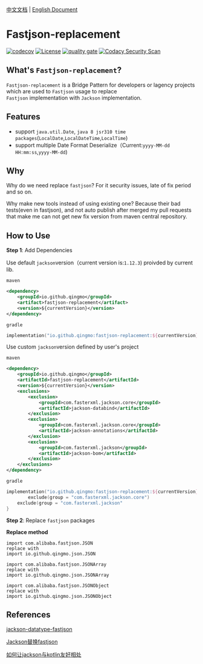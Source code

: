 [中文文档](./README_CN.md) | [English Document](./README.md)

# Fastjson-replacement
[![codecov](https://codecov.io/gh/qingmo/fastjson-replacement/branch/main/graph/badge.svg?token=OZQG1NVXDX)](https://codecov.io/gh/qingmo/fastjson-replacement) [![License](https://img.shields.io/badge/License-MIT-brightgreen)](https://mit-license.org/) [![quality gate](https://sonarcloud.io/api/project_badges/measure?project=qingmo_fastjson-replacement&metric=alert_status)](https://sonarcloud.io/dashboard?id=qingmo_fastjson-replacement) [![Codacy Security Scan](https://github.com/qingmo/fastjson-replacement/actions/workflows/codacy-analysis.yml/badge.svg)](https://github.com/qingmo/fastjson-replacement/actions/workflows/codacy-analysis.yml)

## What's `Fastjson-replacement`?
`Fastjson-replacement` is a Bridge Pattern for developers or lagency projects which are used to `Fastjson` usage to replace  
`Fastjson` implementation with `Jackson` implementation.

## Features
* support `java.util.Date`, `java 8 jsr310 time packages`(`LocalDate`,`LocalDateTime`,`LocalTime`)
* support multiple Date Format Deserialize（Current:`yyyy-MM-dd HH:mm:ss`,`yyyy-MM-dd`)

## Why

Why do we need replace `fastjson`? For it security issues, late of fix period and so on.

Why make new tools instead of using existing one? Because their bad tests(even in fastjson), and not auto publish after merged my pull requests that make me can not get new fix version from maven central repository.

## How to Use

**Step 1**: Add Dependencies

Use default `jackson`version（current version is:`1.12.3`) proivded by current lib.

`maven`

```xml
<dependency>
    <groupId>io.github.qingmo</groupId>
    <artifact>fastjson-replacement</artifact>
    <version>${currentVersion}</version>
</dependency>
```

`gradle`

```kotlin
implementation("io.github.qingmo:fastjson-replacement:${currentVersion}")
```



Use custom `jackson`version defined by user's project

`maven`

```xml
<dependency>
    <groupId>io.github.qingmo</groupId>
    <artifactId>fastjson-replacement</artifactId>
    <version>${currentVersion}</version>
    <exclusions>
        <exclusion>
            <groupId>com.fasterxml.jackson.core</groupId>
            <artifactId>jackson-databind</artifactId>
        </exclusion>
        <exclusion>
            <groupId>com.fasterxml.jackson.core</groupId>
            <artifactId>jackson-annotations</artifactId>
        </exclusion>
        <exclusion>
            <groupId>com.fasterxml.jackson</groupId>
            <artifactId>jackson-bom</artifactId>
        </exclusion>
    </exclusions>
</dependency>
```

`gradle`

```kotlin
implementation("io.github.qingmo:fastjson-replacement:${currentVersion}") {
		exclude(group = "com.fasterxml.jackson.core")
    exclude(group = "com.fasterxml.jackson"
}
```

**Step 2**: Replace `fastjson` packages

**Replace method**

```shell
import com.alibaba.fastjson.JSON
replace with
import io.github.qingmo.json.JSON

import com.alibaba.fastjson.JSONArray
replace with
import io.github.qingmo.json.JSONArray

import com.alibaba.fastjson.JSONObject
replace with
import io.github.qingmo.json.JSONObject
```



## References
[jackson-datatype-fastjson](https://github.com/larva-zhang/jackson-datatype-fastjson/blob/master/src/test/java/com/github/larva/zhang/jackson/datatype/fastjson/SimpleReadTest.java)

[Jackson替换fastjson](https://www.cnblogs.com/larva-zhh/p/11544317.html)

[如何让jackson与kotlin友好相处](https://cloud.tencent.com/developer/article/1372442)

